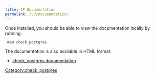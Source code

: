 ```yaml
---
title: CP Documentation
permalink: /CP/Documentation/
---
```


Once installed, you should be able to view the documentation locally by running:

` man check_postgres`

The documentation is also available in HTML format:

-   [check_postgres documentation](http://bucardo.org/check_postgres/check_postgres.pl.html)

[Category:check_postgres](/Category:check_postgres "wikilink")
